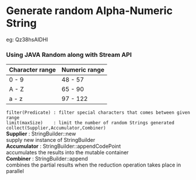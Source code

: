 # Generate random Alpha-Numeric String

eg: Qz38hsAIDHI

### Using JAVA Random along with Stream API

| Character range | Numeric range |
| --- | --- |
| 0 - 9 | 48 - 57 |
| A - Z | 65 - 90 |
| a - z | 97 - 122 |


`filter(Predicate) : filter special characters that comes between given range `<br>
`limit(maxSize)    : limit the number of random Strings generated `<br>
`collect(Supplier,Accumulator,Combiner)`<br>
**Supplier** : StringBuilder::new <br>
supply new instance of StringBuilder <br>
**Accumulator** : StringBuilder::appendCodePoint <br>
accumulates the results into the mutable container <br>
**Combiner** : StringBuilder::append <br>
combines the partial results when the reduction operation takes place in parallel
